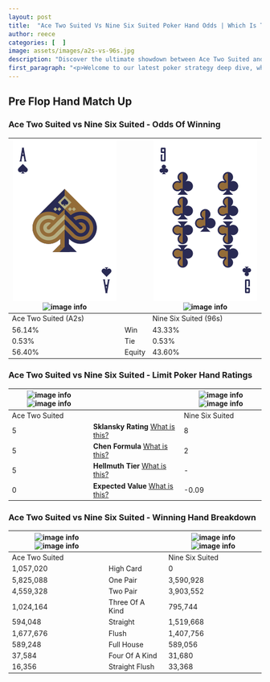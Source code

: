 ```yaml
---
layout: post
title:  "Ace Two Suited Vs Nine Six Suited Poker Hand Odds | Which Is The Better Hand In Poker? A Complete Guide"
author: reece
categories: [  ]
image: assets/images/a2s-vs-96s.jpg
description: "Discover the ultimate showdown between Ace Two Suited and Nine Six Suited in poker! Uncover the odds, strategies, and scenarios where one hand triumphs over the other. Get ready to up your poker game with this thrilling analysis."
first_paragraph: "<p>Welcome to our latest poker strategy deep dive, where we're pitting two distinct hands against each other in a high-stakes showdown: Ace Two Suited vs Nine Six Suited.</p><p>In the dynamic world of poker, every decision counts, and knowing which hand holds the upper hand is key to your success at the table.</p><p>In this article, we'll dissect these two hands, explore the scenarios where one dominates the other, and equip you with the knowledge to make strategic choices that can tip the odds in your favor.</p><p>Get ready to unravel the intriguing dynamics of these poker hands and elevate your game to new heights.</p>"
---
```




[comment]: # (sp0)

## Pre Flop Hand Match Up

<div class="table hand-ratings" markdown="1"> 



### Ace Two Suited vs Nine Six Suited - Odds Of Winning


    
| ![image info](assets/images/hand1/a.png) ![image info](assets/images/hand1/2s.png) |  | ![image info](assets/images/hand2/9.png) ![image info](assets/images/hand2/6s.png) |
| -------- | -------- | -------- |
| Ace Two Suited (A2s) |  | Nine Six Suited (96s) |
| 56.14% | Win | 43.33% |
| 0.53% | Tie | 0.53% |
| 56.40% | Equity | 43.60% |




[comment]: # (sp1)



### Ace Two Suited vs Nine Six Suited - Limit Poker Hand Ratings


    
| ![image info](https://www.riverpairs.com/assets/images/hand1/a.png) ![image info](https://www.riverpairs.com/assets/images/hand1/2s.png) |  | ![image info](https://www.riverpairs.com/assets/images/hand2/9.png) ![image info](https://www.riverpairs.com/assets/images/hand2/6s.png) |
| -------- | -------- | -------- |
| Ace Two Suited |  | Nine Six Suited |
| 5 | **Sklansky Rating** [What is this?](/sklansky-rating-explained) | 8 |
| 5 | **Chen Formula** [What is this?](/chen-formula-explained) | 2 |
| 5 | **Hellmuth Tier** [What is this?](/Hellmuth-tier-explained) | - |
| 0 | **Expected Value** [What is this?](/expected-value-explained) | -0.09 |




[comment]: # (sp2)



### Ace Two Suited vs Nine Six Suited - Winning Hand Breakdown


    
| ![image info](https://www.riverpairs.com/assets/images/hand1/a.png) ![image info](https://www.riverpairs.com/assets/images/hand1/2s.png) |  | ![image info](https://www.riverpairs.com/assets/images/hand2/9.png) ![image info](https://www.riverpairs.com/assets/images/hand2/6s.png) |
| -------- | -------- | -------- |
| Ace Two Suited |  | Nine Six Suited |
| 1,057,020 | High Card | 0 |
| 5,825,088 | One Pair | 3,590,928 |
| 4,559,328 | Two Pair | 3,903,552 |
| 1,024,164 | Three Of A Kind | 795,744 |
| 594,048 | Straight | 1,519,668 |
| 1,677,676 | Flush | 1,407,756 |
| 589,248 | Full House | 589,056 |
| 37,584 | Four Of A Kind | 31,680 |
| 16,356 | Straight Flush | 33,368 |




[comment]: # (sp3)



</div>

[comment]: # (sp4)



[comment]: # (sp5)

